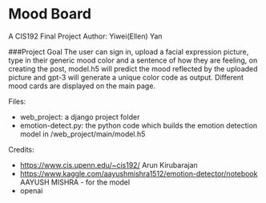# Mood Board
A CIS192 Final Project
Author: Yiwei(Ellen) Yan

###Project Goal
The user can sign in, upload a facial expression picture, type in their generic mood color and a sentence of how they are feeling, on creating the post, model.h5 will predict the mood reflected by the uploaded picture and gpt-3 will generate a unique color code as output. Different mood cards are displayed on the main page. 



Files: 
* web_project: a django project folder
* emotion-detect.py: the python code which builds the emotion detection model in /web_project/main/model.h5

Credits:
* https://www.cis.upenn.edu/~cis192/ Arun Kirubarajan
* https://www.kaggle.com/aayushmishra1512/emotion-detector/notebook AAYUSH MISHRA - for the model
* openai
